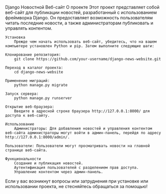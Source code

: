 Django Новостной Веб-сайт
    О проекте
        Этот проект представляет собой веб-сайт для публикации новостей, разработанный с использованием фреймворка Django. Он предоставляет возможность пользователям читать последние новости, а также администраторам публиковать и управлять контентом.

    Установка
        Прежде чем начать использовать веб-сайт, убедитесь, что на вашем компьютере установлен Python и pip. Затем выполните следующие шаги:

    Клонирование репозитория:
        git clone https://github.com/your-username/django-news-website.git

    Переход в каталог проекта:
        cd django-news-website

    Применение миграций:
        python manage.py migrate

    Запуск сервера:
        python manage.py runserver

    Открытие веб-браузера:
        Введите в адресной строке браузера http://127.0.0.1:8000/ для доступа к веб-сайту.

    Использование
        Администраторы: Для добавления новостей и управления контентом веб-сайта администраторы могут войти в админ-панель, перейдя по адресу http://127.0.0.1:8000/admin/.

    Пользователи: Пользователи могут просматривать новости на главной странице веб-сайта.

    Функциональности
        Создание и публикация новостей.
        Аутентификация пользователей с разделением прав доступа.
        Управление контентом через админ-панель.

Если у вас возникнут вопросы или затруднения при установке или использовании проекта, не стесняйтесь обращаться за помощью!